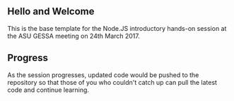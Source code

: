 ## Hello and Welcome

This is the base template for the Node.JS introductory hands-on session at the ASU GESSA meeting on 24th March 2017.

## Progress

As the session progresses, updated code would be pushed to the repository so that those of you who couldn't catch up can pull the latest code and continue learning.